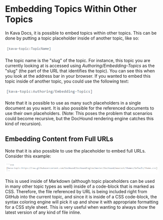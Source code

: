 # Embedding Topics Within Other Topics

In Kava Docs, it is possible to embed topics within other topics. This can be done by putting a topic placeholder inside of another topic, like so:

![](KavaTopicPlaceholder.png)

The topic name is the "slug" of the topic. For instance, this topic you are currently looking at is accessed using *Authoring/Embedding-Topics* as the "slug" (the part of the URL that identifies the topic). You can see this when you look at the address bar in your browser. If you wanted to embed this topic inside of another topic, you could use the following text:

![](KavaTopicPlaceholder2.png)

Note that it is possible to use as many such placeholders in a single document as you want. It is also possible for the referenced documents to use their own placeholders. (Note: This poses the problem that scenarios could become recursive, but the DocHound rendering engine catches this kind of recursion).

## Embedding Content from Full URLs

Note that it is also possible to use the placeholder to embed full URLs. Consider this example:

![](KavaTopicPlaceholder3.png)

This is used inside of Markdown (although topic placeholders can be used in many other topic types as well) inside of a code-block that is marked as CSS. Therefore, the file referenced by URL is being included right from GitHub into the current topic, and since it is inside of a CSS code-block, the syntax coloring engine will pick it up and show it with appropriate formatting for a CSS style sheet. This is very useful when wanting to always show the latest version of any kind of file inline.